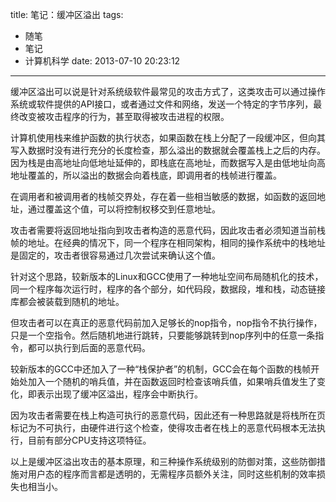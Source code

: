 title: 笔记：缓冲区溢出
tags:
  - 随笔
  - 笔记
  - 计算机科学
date: 2013-07-10 20:23:12
---

缓冲区溢出可以说是针对系统级软件最常见的攻击方式了，这类攻击可以通过操作系统或软件提供的API接口，或者通过文件和网络，发送一个特定的字节序列，最终改变被攻击程序的行为，甚至取得被攻击进程的权限。

计算机使用栈来维护函数的执行状态，如果函数在栈上分配了一段缓冲区，但向其写入数据时没有进行充分的长度检查，那么溢出的数据就会覆盖栈上之后的内存。因为栈是由高地址向低地址延伸的，即栈底在高地址，而数据写入是由低地址向高地址覆盖的，所以溢出的数据会向着栈底，即调用者的栈帧进行覆盖。

在调用者和被调用者的栈帧交界处，存在着一些相当敏感的数据，如函数的返回地址，通过覆盖这个值，可以将控制权移交到任意地址。

攻击者需要将返回地址指向到攻击者构造的恶意代码，因此攻击者必须知道当前栈帧的地址。在经典的情况下，同一个程序在相同架构，相同的操作系统中的栈地址是固定的，攻击者很容易通过几次尝试来确认这个值。

针对这个思路，较新版本的Linux和GCC使用了一种地址空间布局随机化的技术，同一个程序每次运行时，程序的各个部分，如代码段，数据段，堆和栈，动态链接库都会被装载到随机的地址。

但攻击者可以在真正的恶意代码前加入足够长的nop指令，nop指令不执行操作，只是一个空指令。然后随机地进行跳转，只要能够跳转到nop序列中的任意一条指令，都可以执行到后面的恶意代码。

较新版本的GCC中还加入了一种“栈保护者”的机制，GCC会在每个函数的栈帧开始处加入一个随机的哨兵值，并在函数返回时检查该哨兵值，如果哨兵值发生了变化，即表示出现了缓冲区溢出，程序会中断执行。

因为攻击者需要在栈上构造可执行的恶意代码，因此还有一种思路就是将栈所在页标记为不可执行，由硬件进行这个检查，使得攻击者在栈上的恶意代码根本无法执行，目前有部分CPU支持这项特征。

以上是缓冲区溢出攻击的基本原理，和三种操作系统级别的防御对策，这些防御措施对用户态的程序而言都是透明的，无需程序员额外关注，同时这些机制的效率损失也相当小。